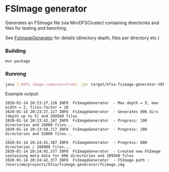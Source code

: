 # FSImage generator

Generates an FSImage file (via MiniDFSCluster) containing directories and files for testing and benching.

See [FsImageGenerator](src/main/java/de/m3y/hadoop/hdfs/hfsa/generator/FsImageGenerator.java) for details (directory depth, files per directory etc.)

### Building
```
mvn package
```

### Running
```bash
java [-Ddfs.image.compress=true] -jar target/hfsa-fsimage-generator-VERSION.jar
```
Example output:
```
2020-01-14 20:23:27,126 INFO  FsImageGenerator  - Max depth = 5, max width = 2, files-factor = 10
2020-01-14 20:23:27,127 INFO  FsImageGenerator  - Generates 806 dirs (depth up to 5) and 209560 files
2020-01-14 20:23:42,107 INFO  FsImageGenerator  - Progress: 100 directories and 26000 files...
2020-01-14 20:23:50,717 INFO  FsImageGenerator  - Progress: 200 directories and 52000 files...
...
2020-01-14 20:24:41,387 INFO  FsImageGenerator  - Progress: 800 directories / 208000 files...
2020-01-14 20:24:42,377 INFO  FsImageGenerator  - Created new FSImage containing meta data for 806 directories and 209560 files
2020-01-14 20:24:42,377 INFO  FsImageGenerator  - FSImage path : /Users/mm/projects/hfsa/fsimage-generator/fsimage.img
```
